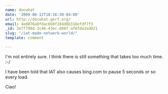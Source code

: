 ```yaml
---
name: docwhat
date: '2009-06-12T18:16:30-04:00'
url: http://docwhat.gerf.org/
email: 4e8076a0fdac6b8f284d8b316efdf7f3
_id: 3e7f798d-3c46-43ec-868f-af6fda1ed021
slug: "/iat-made-network-world/"
template: comment

---
```


I'm not entirely sure.  I think there is still something that takes too much time. :-/

I have been told that IAT also causes bing.com to pause 5 seconds or so every load.

Ciao!
